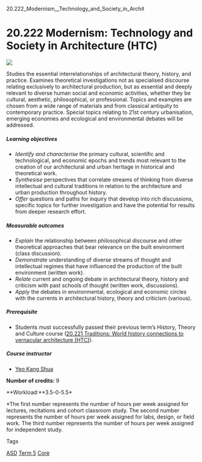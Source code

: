 20.222_Modernism__Technology_and_Society_in_Archit



20.222 Modernism: Technology and Society in Architecture (HTC)
==============================================================

![](https://www.sutd.edu.sg/wp-content/uploads/2024/12/Archizoom_NoStopCity_03a_4707371.jpg)

Studies the essential interrelationships of architectural theory, history, and practice. Examines theoretical investigations not as specialised discourse relating exclusively to architectural production, but as essential and deeply relevant to diverse human social and economic activities, whether they be cultural, aesthetic, philosophical, or professional. Topics and examples are chosen from a wide range of materials and from classical antiquity to contemporary practice. Special topics relating to 21st century urbanisation, emerging economies and ecological and environmental debates will be addressed.

##### **Learning objectives**

* *Identify and characterise* the primary cultural, scientific and technological, and economic epochs and trends most relevant to the creation of our architectural and urban heritage in historical and theoretical work.
* *Synthesise* perspectives that correlate streams of thinking from diverse intellectual and cultural traditions in relation to the architecture and urban production throughout history.
* *Offer* questions and paths for inquiry that develop into rich discussions, specific topics for further investigation and have the potential for results from deeper research effort.

##### **Measurable outcomes**

* *Explain* the relationship between philosophical discourse and other theoretical approaches that bear relevance on the built environment (class discussion).
* *Demonstrate* understanding of diverse streams of thought and intellectual regimes that have influenced the production of the built environment (written work).
* *Relate* current and ongoing debate in architectural theory, history and criticism with past schools of thought (written work, discussions).
* *Apply* the debates in environmental, ecological and economic circles with the currents in architectural history, theory and criticism (various).

##### **Prerequisite**

* Students must successfully passed their previous term’s History, Theory and Culture course ([20.221 Traditions: World history connections to vernacular architecture (HTC)](/course/20-221-traditions-world-history-connections-to-vernacular-architecture-htc)).

##### **Course instructor**

* [Yeo Kang Shua](/profile/yeo-kang-shua/)

**Number of credits:** 9

**Workload:**3.5-0-5.5\*

\*The first number represents the number of hours per week assigned for lectures, recitations and cohort classroom study. The second number represents the number of hours per week assigned for labs, design, or field work. The third number represents the number of hours per week assigned for independent study.

Tags

[ASD](/education/undergraduate/courses/?pillar-cluster=1167)
[Term 5](/education/undergraduate/courses/?course-term=858)
[Core](/education/undergraduate/courses/?course-type=852)

